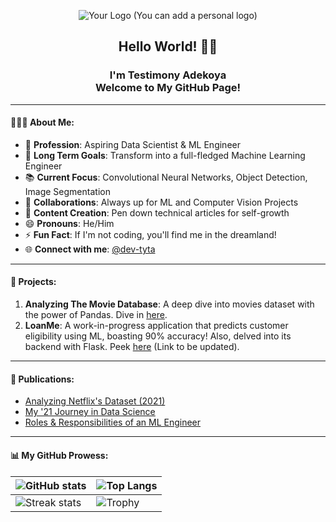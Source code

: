 <p align="center">
  <img src="https://placehold.it/100/ffa500/000000?text=TA" alt="Your Logo (You can add a personal logo)">
</p>

<h2 align="center">
    Hello World! 👋🏿
</h2>

<h3 align="center">
    I'm Testimony Adekoya<br>Welcome to My GitHub Page!
</h3>

---

<h4>🧑🏾‍💼 About Me:</h4>

- 🔭 **Profession**: Aspiring Data Scientist & ML Engineer
- 🎯 **Long Term Goals**: Transform into a full-fledged Machine Learning Engineer
- 📚 **Current Focus**: Convolutional Neural Networks, Object Detection, Image Segmentation
- 👯 **Collaborations**: Always up for ML and Computer Vision Projects
- 📝 **Content Creation**: Pen down technical articles for self-growth
- 😄 **Pronouns**: He/Him
- ⚡ **Fun Fact**: If I'm not coding, you'll find me in the dreamland!
- 🌐 **Connect with me**: [@dev-tyta](https://www.twitter.com/dev-tyta)

---

<h4>🚀 Projects:</h4>

1. **Analyzing The Movie Database**: A deep dive into movies dataset with the power of Pandas. Dive in [here](https://github.com/dev-tyta/The-Movie-Database).
2. **LoanMe**: A work-in-progress application that predicts customer eligibility using ML, boasting 90% accuracy! Also, delved into its backend with Flask. Peek [here](#) (Link to be updated).

---

<h4>📜 Publications:</h4>

- [Analyzing Netflix's Dataset (2021)](https://medium.com/@dev_tyta./analyzing-netflix-datasets-9f42a8880590)
- [My '21 Journey in Data Science](https://link.medium.com/ZpgSpEZHFnb)
- [Roles & Responsibilities of an ML Engineer](https://writingtestys.hashnode.dev/roles-and-responsibilities-of-a-machine-learning-engineer)

---

<h4>📊 My GitHub Prowess:</h4>

| ![GitHub stats](https://github-readme-stats.vercel.app/api?username=dev-tyta&show_icons=true&include_all_commits=true&hide_border=true&theme=radical) | ![Top Langs](https://github-readme-stats.vercel.app/api/top-langs/?username=dev-tyta&langs_count=8&layout=compact&hide=php&hide_border=true&theme=radical) |
| --- | --- |
| ![Streak stats](https://github-readme-streak-stats.herokuapp.com/?user=dev-tyta&theme=dark) | ![Trophy](https://github-profile-trophy.vercel.app/?username=dev-tyta&theme=onedark&title=MultiLanguage,Stars,Commit,Followers,Repo,PR) |
